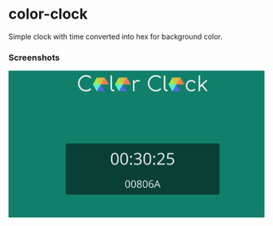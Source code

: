 color-clock
========

Simple clock with time converted into hex for background color.

### Screenshots

![](https://github.com/humayunkakar7/color-clock/blob/master/sc1.png "Screenshot 1")

